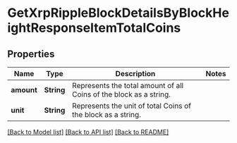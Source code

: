 # GetXrpRippleBlockDetailsByBlockHeightResponseItemTotalCoins

## Properties

Name | Type | Description | Notes
------------ | ------------- | ------------- | -------------
**amount** | **String** | Represents the total amount of all Coins of the block as a string. | 
**unit** | **String** | Represents the unit of total Coins of the block as a string. | 

[[Back to Model list]](../README.md#documentation-for-models) [[Back to API list]](../README.md#documentation-for-api-endpoints) [[Back to README]](../README.md)


